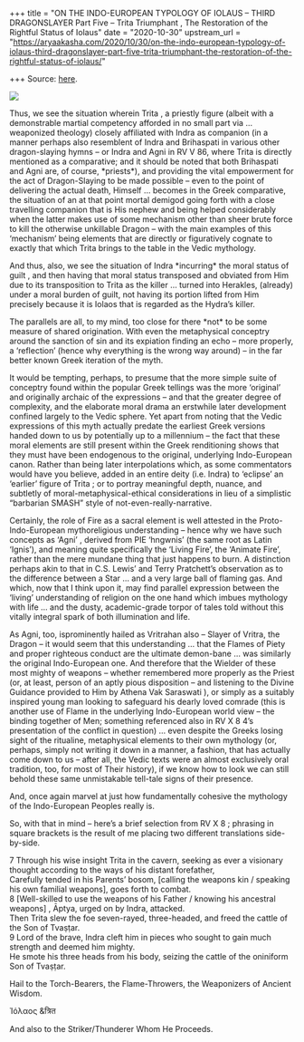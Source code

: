 +++
title = "ON THE INDO-EUROPEAN TYPOLOGY OF IOLAUS – THIRD DRAGONSLAYER Part Five – Trita Triumphant , The Restoration of the Rightful Status of Iolaus"
date = "2020-10-30"
upstream_url = "https://aryaakasha.com/2020/10/30/on-the-indo-european-typology-of-iolaus-third-dragonslayer-part-five-trita-triumphant-the-restoration-of-the-rightful-status-of-iolaus/"

+++
Source: [here](https://aryaakasha.com/2020/10/30/on-the-indo-european-typology-of-iolaus-third-dragonslayer-part-five-trita-triumphant-the-restoration-of-the-rightful-status-of-iolaus/).

![](https://aryaakasha.files.wordpress.com/2020/10/herculesandhydra21x28.jpg?w=606)

  
Thus, we see the situation wherein Trita , a priestly figure (albeit
with a demonstrable martial competency afforded in no small part via …
weaponized theology) closely affiliated with Indra as companion (in a
manner perhaps also resemblent of Indra and Brihaspati in various other
dragon-slaying hymns – or Indra and Agni in RV V 86, where Trita is
directly mentioned as a comparative; and it should be noted that both
Brihaspati and Agni are, of course, \*priests\*), and providing the
vital empowerment for the act of Dragon-Slaying to be made possible –
even to the point of delivering the actual death, Himself … becomes in
the Greek comparative, the situation of an at that point mortal demigod
going forth with a close travelling companion that is His nephew and
being helped considerably when the latter makes use of some mechanism
other than sheer brute force to kill the otherwise unkillable Dragon –
with the main examples of this ‘mechanism’ being elements that are
directly or figuratively cognate to exactly that which Trita brings to
the table in the Vedic mythology.

And thus, also, we see the situation of Indra \*incurring\* the moral
status of guilt , and then having that moral status transposed and
obviated from Him due to its transposition to Trita as the killer …
turned into Herakles, (already) under a moral burden of guilt, not
having its portion lifted from Him precisely because it is Iolaos that
is regarded as the Hydra’s killer.

The parallels are all, to my mind, too close for there \*not\* to be
some measure of shared origination. With even the metaphysical conceptry
around the sanction of sin and its expiation finding an echo – more
properly, a ‘reflection’ (hence why everything is the wrong way around)
– in the far better known Greek iteration of the myth.

It would be tempting, perhaps, to presume that the more simple suite of
conceptry found within the popular Greek tellings was the more
‘original’ and originally archaic of the expressions – and that the
greater degree of complexity, and the elaborate moral drama an erstwhile
later development confined largely to the Vedic sphere. Yet apart from
noting that the Vedic expressions of this myth actually predate the
earliest Greek versions handed down to us by potentially up to a
millennium – the fact that these moral elements are still present within
the Greek renditioning shows that they must have been endogenous to the
original, underlying Indo-European canon. Rather than being later
interpolations which, as some commentators would have you believe, added
in an entire deity (i.e. Indra) to ‘eclipse’ an ‘earlier’ figure of
Trita ; or to portray meaningful depth, nuance, and subtletly of
moral-metaphysical-ethical considerations in lieu of a simplistic
“barbarian SMASH” style of not-even-really-narrative.

Certainly, the role of Fire as a sacral element is well attested in the
Proto-Indo-European mythoreligious understanding – hence why we have
such concepts as ‘Agni’ , derived from PIE ‘hngwnis’ (the same root as
Latin ‘Ignis’), and meaning quite specifically the ‘Living Fire’, the
‘Animate Fire’, rather than the mere mundane thing that just happens to
burn. A distinction perhaps akin to that in C.S. Lewis’ and Terry
Pratchett’s observation as to the difference between a Star … and a very
large ball of flaming gas. And which, now that I think upon it, may find
parallel expression between the ‘living’ understanding of religion on
the one hand which imbues mythology with life … and the dusty,
academic-grade torpor of tales told without this vitally integral spark
of both illumination and life.

As Agni, too, isprominently hailed as Vritrahan also – Slayer of
Vritra, the Dragon – it would seem that this understanding … that the
Flames of Piety and proper righteous conduct are the ultimate demon-bane
… was similarly the original Indo-European one. And therefore that the
Wielder of these most mighty of weapons – whether remembered more
properly as the Priest (or, at least, person of an aptly pious
disposition – and listening to the Divine Guidance provided to Him by
Athena Vak Saraswati ), or simply as a suitably inspired young man
looking to safeguard his dearly loved comrade (this is another use of
Flame in the underlying Indo-European world view – the binding together
of Men; something referenced also in RV X 8 4’s presentation of the
conflict in question) … even despite the Greeks losing sight of the
ritualine, metaphysical elements to their own mythology (or, perhaps,
simply not writing it down in a manner, a fashion, that has actually
come down to us – after all, the Vedic texts were an almost exclusively
oral tradition, too, for most of Their history), if we know how to look
we can still behold these same unmistakable tell-tale signs of their
presence.

And, once again marvel at just how fundamentally cohesive the mythology
of the Indo-European Peoples really is.

So, with that in mind – here’s a brief selection from RV X 8 ; phrasing
in square brackets is the result of me placing two different
translations side-by-side.

7 Through his wise insight Trita in the cavern, seeking as ever a
visionary thought according to the ways of his distant forefather,  
Carefully tended in his Parents’ bosom, \[calling the weapons kin /
speaking his own familial weapons\], goes forth to combat.  
8 \[Well-skilled to use the weapons of his Father / knowing his
ancestral weapons\] , Āptya, urged on by Indra, attacked.  
Then Trita slew the foe seven-rayed, three-headed, and freed the cattle
of the Son of Tvaṣṭar.  
9 Lord of the brave, Indra cleft him in pieces who sought to gain much
strength and deemed him mighty.  
He smote his three heads from his body, seizing the cattle of the
oniniform Son of Tvaṣṭar.

Hail to the Torch-Bearers, the Flame-Throwers, the Weaponizers of
Ancient Wisdom.

Ἰόλαος &त्रित

And also to the Striker/Thunderer Whom He Proceeds.  
